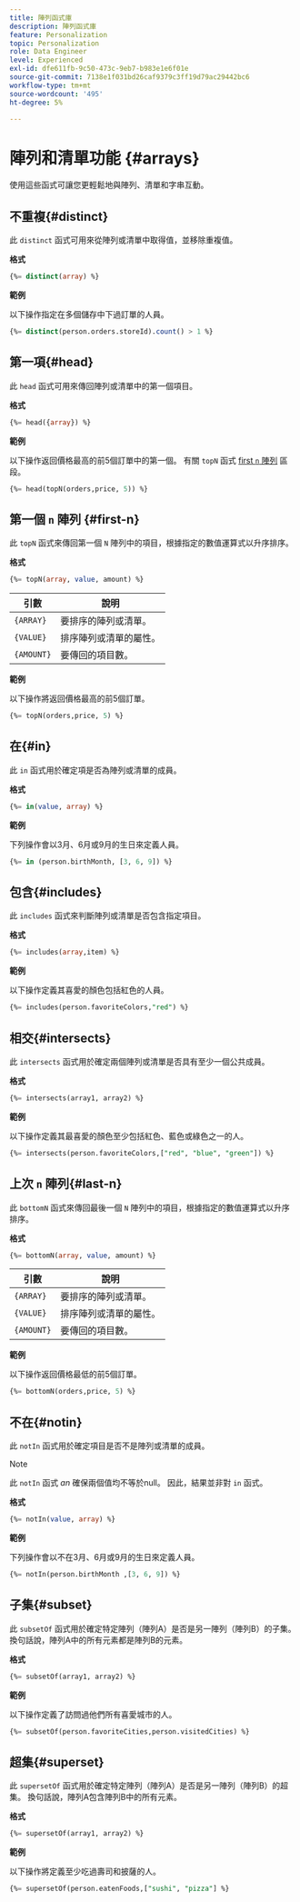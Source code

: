```yaml
---
title: 陣列函式庫
description: 陣列函式庫
feature: Personalization
topic: Personalization
role: Data Engineer
level: Experienced
exl-id: dfe611fb-9c50-473c-9eb7-b983e1e6f01e
source-git-commit: 7138e1f031bd26caf9379c3ff19d79ac29442bc6
workflow-type: tm+mt
source-wordcount: '495'
ht-degree: 5%

---
```


# 陣列和清單功能 {#arrays}

使用這些函式可讓您更輕鬆地與陣列、清單和字串互動。

## 不重複{#distinct}

此 `distinct` 函式可用來從陣列或清單中取得值，並移除重複值。

**格式**

```sql
{%= distinct(array) %}
```

**範例**

以下操作指定在多個儲存中下過訂單的人員。

```sql
{%= distinct(person.orders.storeId).count() > 1 %}
```

## 第一項{#head}

此 `head` 函式可用來傳回陣列或清單中的第一個項目。

**格式**

```sql
{%= head({array}) %}
```

**範例**

以下操作返回價格最高的前5個訂單中的第一個。 有關 `topN` 函式 [first `n` 陣列](#first-n) 區段。

```sql
{%= head(topN(orders,price, 5)) %}
```

## 第一個 `n` 陣列 {#first-n}

此 `topN` 函式來傳回第一個 `N` 陣列中的項目，根據指定的數值運算式以升序排序。

**格式**

```sql
{%= topN(array, value, amount) %}
```

| 引數 | 說明 |
| --------- | ----------- |
| `{ARRAY}` | 要排序的陣列或清單。 |
| `{VALUE}` | 排序陣列或清單的屬性。 |
| `{AMOUNT}` | 要傳回的項目數。 |

**範例**

以下操作將返回價格最高的前5個訂單。

```sql
{%= topN(orders,price, 5) %}
```

## 在{#in}

此 `in` 函式用於確定項是否為陣列或清單的成員。

**格式**

```sql
{%= in(value, array) %}
```

**範例**

下列操作會以3月、6月或9月的生日來定義人員。

```sql
{%= in (person.birthMonth, [3, 6, 9]) %}
```

## 包含{#includes}

此 `includes` 函式來判斷陣列或清單是否包含指定項目。

**格式**

```sql
{%= includes(array,item) %}
```

**範例**

以下操作定義其喜愛的顏色包括紅色的人員。

```sql
{%= includes(person.favoriteColors,"red") %}
```

## 相交{#intersects}

此 `intersects` 函式用於確定兩個陣列或清單是否具有至少一個公共成員。

**格式**

```sql
{%= intersects(array1, array2) %}
```

**範例**

以下操作定義其最喜愛的顏色至少包括紅色、藍色或綠色之一的人。

```sql
{%= intersects(person.favoriteColors,["red", "blue", "green"]) %}
```


<!-- ## Intersection{#intersection}

The `intersection` function is used to determine the common members of two arrays or lists.

**Format**

```sql
intersection({ARRAY},{ARRAY})
```

**Example**

The following operation defines if person 1 and person 2 both have favorite colors of red, blue, and green.

```sql
intersection(person1.favoriteColors,person2.favoriteColors) = ["red", "blue", "green"]
```
-->

## 上次 `n` 陣列{#last-n}

此 `bottomN` 函式來傳回最後一個 `N` 陣列中的項目，根據指定的數值運算式以升序排序。

**格式**

```sql
{%= bottomN(array, value, amount) %}
```

| 引數 | 說明 |
| --------- | ----------- | 
| `{ARRAY}` | 要排序的陣列或清單。 |
| `{VALUE}` | 排序陣列或清單的屬性。 |
| `{AMOUNT}` | 要傳回的項目數。 |

**範例**

以下操作返回價格最低的前5個訂單。

```sql
{%= bottomN(orders,price, 5) %}
```


## 不在{#notin}

此 `notIn` 函式用於確定項目是否不是陣列或清單的成員。

>[!NOTE]
>
>此 `notIn` 函式 *an* 確保兩個值均不等於null。 因此，結果並非對 `in` 函式。

**格式**

```sql
{%= notIn(value, array) %}
```

**範例**

下列操作會以不在3月、6月或9月的生日來定義人員。

```sql
{%= notIn(person.birthMonth ,[3, 6, 9]) %}
```


## 子集{#subset}

此 `subsetOf` 函式用於確定特定陣列（陣列A）是否是另一陣列（陣列B）的子集。 換句話說，陣列A中的所有元素都是陣列B的元素。

**格式**

```sql
{%= subsetOf(array1, array2) %}
```

**範例**

以下操作定義了訪問過他們所有喜愛城市的人。

```sql
{%= subsetOf(person.favoriteCities,person.visitedCities) %}
```

## 超集{#superset}

此 `supersetOf` 函式用於確定特定陣列（陣列A）是否是另一陣列（陣列B）的超集。 換句話說，陣列A包含陣列B中的所有元素。

**格式**

```sql
{%= supersetOf(array1, array2) %}
```

**範例**

以下操作將定義至少吃過壽司和披薩的人。

```sql
{%= supersetOf(person.eatenFoods,["sushi", "pizza"] %}
```
